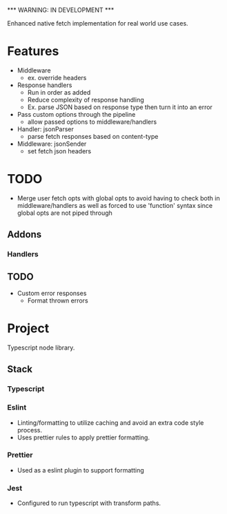 *** WARNING: IN DEVELOPMENT ***

Enhanced native fetch implementation for real world use cases.

# Features

- Middleware
  - ex. override headers
- Response handlers
  - Run in order as added
  - Reduce complexity of response handling
  - Ex. parse JSON based on response type then turn it into an error
- Pass custom options through the pipeline
  - allow passed options to middleware/handlers
- Handler: jsonParser
  - parse fetch responses based on content-type
- Middleware: jsonSender
  - set fetch json headers

# TODO

- Merge user fetch opts with global opts to avoid having to check both in middleware/handlers as well as forced to use 'function' syntax
  since global opts are not piped through

## Addons

### Handlers

## TODO

- Custom error responses
  - Format thrown errors

# Project

Typescript node library.

## Stack

### Typescript

### Eslint

- Linting/formatting to utilize caching and avoid an extra code style process.
- Uses prettier rules to apply prettier formatting.

### Prettier

- Used as a eslint plugin to support formatting

### Jest

- Configured to run typescript with transform paths.
